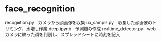 # face_recognition

recognition.py　カメラから顔画像を収集
up_sample.py　収集した顔画像のトリミング、水増し作業
deep.ipynb　予測機の作成
realtime_detector.py　webカメラに映った顔を判別し、スプレッドシートに時刻を記入